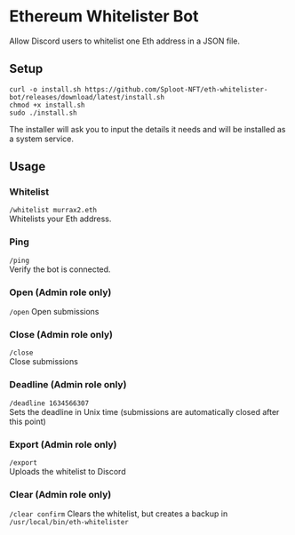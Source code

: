 # Ethereum Whitelister Bot
Allow Discord users to whitelist one Eth address in a JSON file.

## Setup
`curl -o install.sh https://github.com/Sploot-NFT/eth-whitelister-bot/releases/download/latest/install.sh`  
`chmod +x install.sh`  
`sudo ./install.sh`  

The installer will ask you to input the details it needs and will be installed as a system service.

## Usage
### Whitelist
`/whitelist murrax2.eth`  
Whitelists your Eth address.  

### Ping
`/ping`  
Verify the bot is connected.

### Open (Admin role only)
`/open`
Open submissions

### Close (Admin role only)
`/close`  
Close submissions  

### Deadline (Admin role only)
`/deadline 1634566307`  
Sets the deadline in Unix time (submissions are automatically closed after this point)  

### Export (Admin role only)
`/export`  
Uploads the whitelist to Discord  

### Clear (Admin role only)
`/clear confirm`
Clears the whitelist, but creates a backup in `/usr/local/bin/eth-whitelister`  